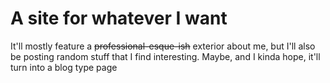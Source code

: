 # A site for whatever I want

It'll mostly feature a ~~professional-esque-ish~~ exterior about me, but I'll also be posting random stuff that I find interesting.
Maybe, and I kinda hope, it'll turn into a blog type page
